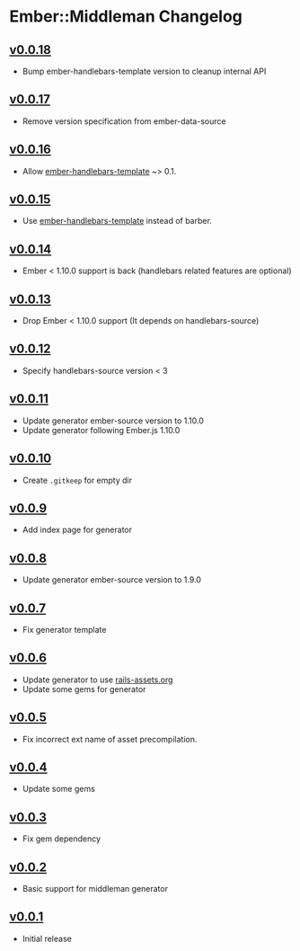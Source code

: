 # Ember::Middleman Changelog

## [v0.0.18](https://github.com/tricknotes/ember-middleman/tree/v0.0.18)

* Bump ember-handlebars-template version to cleanup internal API

## [v0.0.17](https://github.com/tricknotes/ember-middleman/tree/v0.0.17)

* Remove version specification from ember-data-source

## [v0.0.16](https://github.com/tricknotes/ember-middleman/tree/v0.0.16)

* Allow [ember-handlebars-template][] ~> 0.1.

## [v0.0.15](https://github.com/tricknotes/ember-middleman/tree/v0.0.15)

* Use [ember-handlebars-template][] instead of barber.

[ember-handlebars-template]: https://github.com/tricknotes/ember-middleman

## [v0.0.14](https://github.com/tricknotes/ember-middleman/tree/v0.0.14)

* Ember < 1.10.0 support is back (handlebars related features are optional)

## [v0.0.13](https://github.com/tricknotes/ember-middleman/tree/v0.0.13)

* Drop Ember < 1.10.0 support (It depends on handlebars-source)

## [v0.0.12](https://github.com/tricknotes/ember-middleman/tree/v0.0.12)

* Specify handlebars-source version < 3

## [v0.0.11](https://github.com/tricknotes/ember-middleman/tree/v0.0.11)

* Update generator ember-source version to 1.10.0
* Update generator following Ember.js 1.10.0

## [v0.0.10](https://github.com/tricknotes/ember-middleman/tree/v0.0.10)

* Create `.gitkeep` for empty dir

## [v0.0.9](https://github.com/tricknotes/ember-middleman/tree/v0.0.9)

* Add index page for generator

## [v0.0.8](https://github.com/tricknotes/ember-middleman/tree/v0.0.8)

* Update generator ember-source version to 1.9.0

## [v0.0.7](https://github.com/tricknotes/ember-middleman/tree/v0.0.7)

* Fix generator template

## [v0.0.6](https://github.com/tricknotes/ember-middleman/tree/v0.0.6)

* Update generator to use [rails-assets.org][]
* Update some gems for generator

[rails-assets.org]: https://rails-assets.org/

## [v0.0.5](https://github.com/tricknotes/ember-middleman/tree/v0.0.5)

* Fix incorrect ext name of asset precompilation.

## [v0.0.4](https://github.com/tricknotes/ember-middleman/tree/v0.0.4)

* Update some gems

## [v0.0.3](https://github.com/tricknotes/ember-middleman/tree/v0.0.3)

* Fix gem dependency

## [v0.0.2](https://github.com/tricknotes/ember-middleman/tree/v0.0.2)

* Basic support for middleman generator

## [v0.0.1](https://github.com/tricknotes/ember-middleman/tree/v0.0.1)

* Initial release
